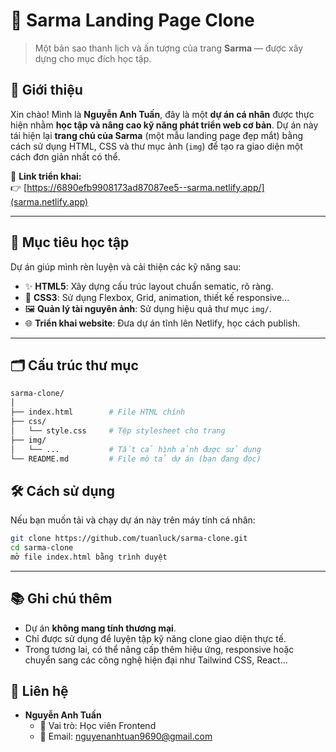 # 🌿 Sarma Landing Page Clone

> Một bản sao thanh lịch và ấn tượng của trang **Sarma** — được xây dựng cho mục đích học tập.

## 📌 Giới thiệu

Xin chào! Mình là **Nguyễn Anh Tuấn**, đây là một **dự án cá nhân** được thực hiện nhằm **học tập và nâng cao kỹ năng phát triển web cơ bản**. Dự án này tái hiện lại **trang chủ của Sarma** (một mẫu landing page đẹp mắt) bằng cách sử dụng HTML, CSS và thư mục ảnh (`img`) để tạo ra giao diện một cách đơn giản nhất có thể.

🚀 **Link triển khai:**  
👉 [https://6890efb9908173ad87087ee5--sarma.netlify.app/](sarma.netlify.app)

---

## 🎯 Mục tiêu học tập

Dự án giúp mình rèn luyện và cải thiện các kỹ năng sau:

- ✨ **HTML5**: Xây dựng cấu trúc layout chuẩn sematic, rõ ràng.
- 🎨 **CSS3**: Sử dụng Flexbox, Grid, animation, thiết kế responsive...
- 🖼️ **Quản lý tài nguyên ảnh**: Sử dụng hiệu quả thư mục `img/`.
- 🌐 **Triển khai website**: Đưa dự án tĩnh lên Netlify, học cách publish.

---

## 🗂️ Cấu trúc thư mục

```bash
sarma-clone/
│
├── index.html        # File HTML chính
├── css/
│   └── style.css     # Tệp stylesheet cho trang
├── img/
│   └── ...           # Tất cả hình ảnh được sử dụng
└── README.md         # File mô tả dự án (bạn đang đọc)
```

## 🛠️ Cách sử dụng

Nếu bạn muốn tải và chạy dự án này trên máy tính cá nhân:

```bash
git clone https://github.com/tuanluck/sarma-clone.git
cd sarma-clone
mở file index.html bằng trình duyệt
```

---

## 📚 Ghi chú thêm
- Dự án **không mang tính thương mại**.
- Chỉ được sử dụng để luyện tập kỹ năng clone giao diện thực tế.
- Trong tương lai, có thể nâng cấp thêm hiệu ứng, responsive hoặc chuyển sang các công nghệ hiện đại như Tailwind CSS, React...

## 📧 Liên hệ
- **Nguyễn Anh Tuấn**  
  - 💼 Vai trò: Học viên Frontend  
  - 📧 Email: [nguyenanhtuan9690@gmail.com](mailto:nguyenanhtuan9690@gmail.com)  
